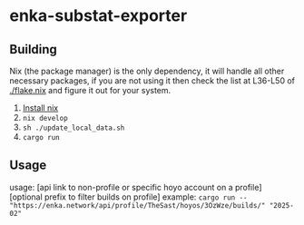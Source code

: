 # enka-substat-exporter

## Building

Nix (the package manager) is the only dependency, it will handle all other necessary packages, if you are not using it then check the list at L36-L50 of [./flake.nix](https://github.com/TheSast/enka-substat-exporter/blob/main/flake.nix#L36-L50) and figure it out for your system.

1. [Install nix](https://nix.dev/install-nix.html)
2. `nix develop`
3. `sh ./update_local_data.sh`
4. `cargo run`

## Usage

usage: [api link to non-profile or specific hoyo account on a profile] [optional prefix to filter builds on profile]
example: `cargo run -- "https://enka.network/api/profile/TheSast/hoyos/3OzWze/builds/" "2025-02"`
